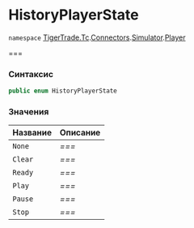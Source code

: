 # HistoryPlayerState

`namespace` [TigerTrade.Tc](../../../).[Connectors](../../).[Simulator](../).[Player](./)

\===

### Синтаксис

```csharp
public enum HistoryPlayerState
```

### Значения

| Название | Описание |
| -------- | -------- |
| `None`   | _===_    |
| `Clear`  | _===_    |
| `Ready`  | _===_    |
| `Play`   | _===_    |
| `Pause`  | _===_    |
| `Stop`   | _===_    |
